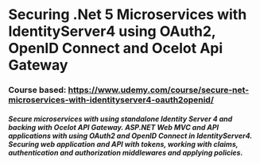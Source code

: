 # Securing .Net 5 Microservices with IdentityServer4 using OAuth2, OpenID Connect and Ocelot Api Gateway

### Course based: https://www.udemy.com/course/secure-net-microservices-with-identityserver4-oauth2openid/

##### Secure microservices with using standalone Identity Server 4 and backing with Ocelot API Gateway. ASP.NET Web MVC and API applications with using OAuth2 and OpenID Connect in IdentityServer4. Securing web application and API with tokens, working with claims, authentication and authorization middlewares and applying policies.
